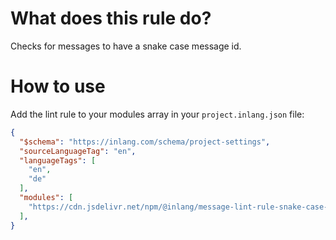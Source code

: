 # What does this rule do?

Checks for messages to have a snake case message id.

# How to use

Add the lint rule to your modules array in your `project.inlang.json` file:

```json
{
  "$schema": "https://inlang.com/schema/project-settings",
  "sourceLanguageTag": "en",
  "languageTags": [
    "en",
    "de"
  ],
  "modules": [
    "https://cdn.jsdelivr.net/npm/@inlang/message-lint-rule-snake-case-id@latest/dist/index.js"
  ],
}
```
